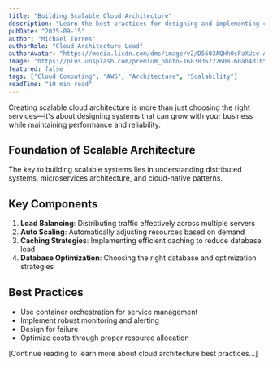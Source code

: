 ```yaml
---
title: "Building Scalable Cloud Architecture"
description: "Learn the best practices for designing and implementing cloud architectures that can handle millions of users while maintaining performance and reliability."
pubDate: "2025-09-15"
author: "Michael Torres"
authorRole: "Cloud Architecture Lead"
authorAvatar: "https://media.licdn.com/dms/image/v2/D5603AQHhOsFaXUcv-A/profile-displayphoto-shrink_200_200/profile-displayphoto-shrink_200_200/0/1719988892844?e=2147483647&v=beta&t=TDU5zf6a2qErzMzVK2-rOCHYGCCKYI9EIXoMsjvCNrU"
image: "https://plus.unsplash.com/premium_photo-1683836722608-60ab4d1b58e5?q=80&w=812&auto=format&fit=crop&ixlib=rb-4.1.0&ixid=M3wxMjA3fDB8MHxwaG90by1wYWdlfHx8fGVufDB8fHx8fA%3D%3D"
featured: false
tags: ["Cloud Computing", "AWS", "Architecture", "Scalability"]
readTime: "10 min read"
---
```


Creating scalable cloud architecture is more than just choosing the right services—it's about designing systems that can grow with your business while maintaining performance and reliability.

## Foundation of Scalable Architecture

The key to building scalable systems lies in understanding distributed systems, microservices architecture, and cloud-native patterns.

## Key Components

1. **Load Balancing**: Distributing traffic effectively across multiple servers
2. **Auto Scaling**: Automatically adjusting resources based on demand
3. **Caching Strategies**: Implementing efficient caching to reduce database load
4. **Database Optimization**: Choosing the right database and optimization strategies

## Best Practices

- Use container orchestration for service management
- Implement robust monitoring and alerting
- Design for failure
- Optimize costs through proper resource allocation

[Continue reading to learn more about cloud architecture best practices...]
